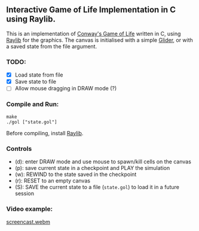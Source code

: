 ## Interactive Game of Life Implementation in C using Raylib.

This is an implementation of [Conway's Game of Life](https://en.wikipedia.org/wiki/Conway%27s_Game_of_Life) written in C, using [Raylib](https://www.raylib.com/) for the graphics.
The canvas is initialised with a simple [Glider](https://conwaylife.com/wiki/Glider), or with a saved state from the file argument.

### TODO:

- [x] Load state from file
- [x] Save state to file
- [ ] Allow mouse dragging in DRAW mode (?)

### Compile and Run:

```console
make
./gol ["state.gol"]
```

Before compiling, install [Raylib](https://www.raylib.com/).

### Controls

- (d): enter DRAW mode and use mouse to spawn/kill cells on the canvas
- (p): save current state in a checkpoint and PLAY the simulation
- (w): REWIND to the state saved in the checkpoint
- (r): RESET to an empty canvas
- (S): SAVE the current state to a file (`state.gol`) to load it in a future session

### Video example:

[screencast.webm](https://github.com/user-attachments/assets/9cd04de2-3ed5-46ea-8c56-138ceea12eeb)
